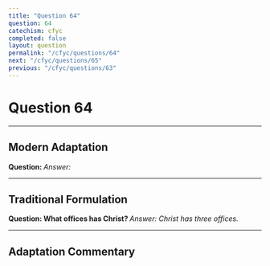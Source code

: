 ```yaml
---
title: "Question 64"
question: 64
catechism: cfyc
completed: false
layout: question
permalink: "/cfyc/questions/64"
next: "/cfyc/questions/65"
previous: "/cfyc/questions/63"
---
```

# Question 64
---
## Modern Adaptation
<strong>
    Question:
</strong>

<em>
    Answer:
</em>

---
## Traditional Formulation
<strong>
    Question: What offices has Christ?
</strong>

<em>
    Answer: Christ has three offices.
</em>

---
## Adaptation Commentary
